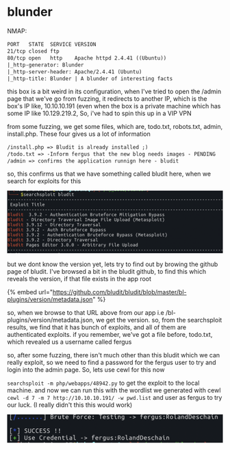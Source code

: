 # blunder

NMAP:

```text
PORT   STATE  SERVICE VERSION
21/tcp closed ftp
80/tcp open   http    Apache httpd 2.4.41 ((Ubuntu))
|_http-generator: Blunder
|_http-server-header: Apache/2.4.41 (Ubuntu)
|_http-title: Blunder | A blunder of interesting facts
```

this box is a bit weird in its configuration, when I've tried to open the /admin page that we've go from fuzzing, it redirects to another IP, which is the box's IP like, 10.10.10.191 \(even when the box is a private machine which has some IP like 10.129.219.2, So, i've had to spin this up in a VIP VPN

 from some fuzzing, we get some files, which are, todo.txt, robots.txt, admin, install.php. These four gives us a lot of information

```text
/install.php => Bludit is already installed ;)
/todo.txt => -Inform fergus that the new blog needs images - PENDING
/admin => confirms the application runnign here - bludit
```

so, this confirms us that we have something called bludit here, when we search for exploits for this

![](../../.gitbook/assets/screenshot-2021-08-23-at-22.46.31.png)

but we dont know the version yet, lets try to find out by browing the github page of bludit. I've browsed a bit in the bludit github, to find this which reveals the version, if that file exists in the app root

{% embed url="https://github.com/bludit/bludit/blob/master/bl-plugins/version/metadata.json" %}

so, when we browse to that URL above from our app i.e /bl-plugins/version/metadata.json, we get the version. so, from the searchsploit results, we find that it has bunch of exploits, and all of them are authenticated exploits. if you remember, we've got a file before, todo.txt, which revealed us a username called fergus

so, after some fuzzing, there isn't much other than this bludit which we can really exploit, so we need to find a password for the fergus user to try and login into the admin page. So, lets use cewl for this now

`searchsploit -m php/webapps/48942.py` to get the exploit to the local machine. and now we can run this with the wordlist we generated with cewl `cewl -d 7 -m 7 http://10.10.10.191/ -w pwd.list` and user as fergus to try our luck. \(I really didn't this this would work\)

![](../../.gitbook/assets/screenshot-2021-08-23-at-23.00.56.png)

